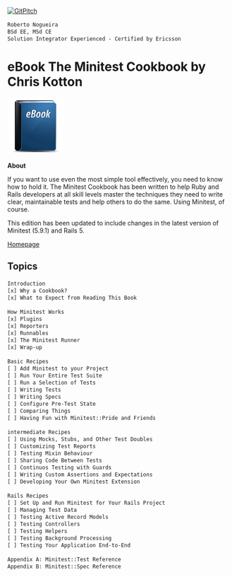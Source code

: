 [![GitPitch](https://gitpitch.com/assets/badge.svg)](https://gitpitch.com/enogrob/ebook-project/master)
```
Roberto Nogueira  
BSd EE, MSd CE
Solution Integrator Experienced - Certified by Ericsson
```
# eBook The Minitest Cookbook by Chris Kotton

![ebook image](assets/ebook.png)

**About**

If you want to use even the most simple tool effectively, you need to know how to hold it. The Minitest Cookbook has been written to help Ruby and Rails developers at all skill levels master the techniques they need to write clear, maintainable tests and help others to do the same.  Using Minitest, of course.

This edition has been updated to include changes in the latest version of Minitest (5.9.1) and Rails 5.

[Homepage](https://gumroad.com/d/8cd6f2ea6fc87645eb9d59f4ea409872)

## Topics
```
Introduction
[x] Why a Cookbook?
[x] What to Expect from Reading This Book

How Minitest Works
[x] Plugins
[x] Reporters
[x] Runnables
[x] The Minitest Runner
[x] Wrap-up

Basic Recipes
[ ] Add Minitest to your Project
[ ] Run Your Entire Test Suite
[ ] Run a Selection of Tests
[ ] Writing Tests
[ ] Writing Specs
[ ] Configure Pre-Test State
[ ] Comparing Things
[ ] Having Fun with Minitest::Pride and Friends

intermediate Recipes
[ ] Using Mocks, Stubs, and Other Test Doubles
[ ] Customizing Test Reports
[ ] Testing Mixin Behaviour
[ ] Sharing Code Between Tests
[ ] Continuos Testing with Guards
[ ] Writing Custom Assertions and Expectations
[ ] Developing Your Own Minitest Extension

Rails Recipes
[ ] Set Up and Run Minitest for Your Rails Project
[ ] Managing Test Data
[ ] Testing Active Record Models
[ ] Testing Controllers
[ ] Testing Helpers
[ ] Testing Background Processing
[ ] Testing Your Application End-to-End

Appendix A: Minitest::Test Reference
Appendix B: Minitest::Spec Reference
```

